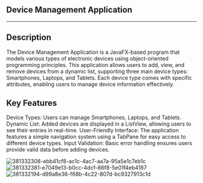 ## Device Management Application
---
## Description
The Device Management Application is a JavaFX-based program that models various types of electronic devices using object-oriented programming principles. This application allows users to add, view, and remove devices from a dynamic list, supporting three main device types: Smartphones, Laptops, and Tablets. Each device type comes with specific attributes, enabling users to manage device information effectively.

## Key Features
Device Types: Users can manage Smartphones, Laptops, and Tablets.
Dynamic List: Added devices are displayed in a ListView, allowing users to see their entries in real-time.
User-Friendly Interface: The application features a simple navigation system using a TabPane for easy access to different device types.
Input Validation: Basic error handling ensures users provide valid data before adding devices.

![381332308-ebb41cf8-ac1c-4ac7-aa7a-95a5e1c7eb1c](https://github.com/user-attachments/assets/b98507f7-9cee-456f-97e1-90f079fa86fe)
![381332381-e7049e13-b0cc-4dcf-86f8-5e01f4eb4187](https://github.com/user-attachments/assets/32e68c4b-6385-4973-a6da-1fe8b425e98b)
![381332194-d99a8e36-f68b-4c22-807d-bc9327913c1d](https://github.com/user-attachments/assets/106295ea-83fe-4516-a3ec-46707de9250e)
